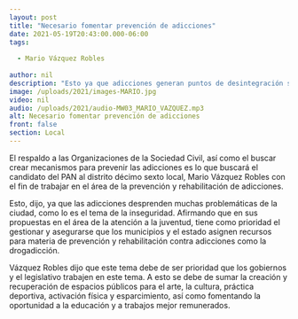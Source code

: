 ```yaml
---
layout: post
title: "Necesario fomentar prevención de adicciones"
date: 2021-05-19T20:43:00.000-06:00
tags:
  
  - Mario Vázquez Robles
  
author: nil
description: "Esto ya que adicciones generan puntos de desintegración social."
image: /uploads/2021/images-MARIO.jpg
video: nil
audio: /uploads/2021/audio-MW03_MARIO_VAZQUEZ.mp3
alt: Necesario fomentar prevención de adicciones
front: false
section: Local
---
```


El respaldo a las Organizaciones de la Sociedad Civil, así como el buscar crear mecanismos para prevenir las adicciones es lo que buscará el candidato del PAN al distrito décimo sexto local, Mario Vázquez Robles con el fin de trabajar en el área de la prevención y rehabilitación de adicciones.

Esto, dijo, ya que las adicciones desprenden muchas problemáticas de la ciudad, como lo es el tema de la inseguridad. Afirmando que en sus propuestas en el área de la atención a la juventud, tiene como prioridad el gestionar y asegurarse que los municipios y el estado asignen recursos para materia de prevención y rehabilitación contra adicciones como la drogadicción. 

Vázquez Robles dijo que este tema debe de ser prioridad que los gobiernos y el legislativo trabajen en este tema. A esto se debe de sumar la creación y recuperación de espacios públicos para el arte, la cultura, práctica deportiva, activación física y esparcimiento, así como fomentando la oportunidad a la educación y a trabajos mejor remunerados. 
